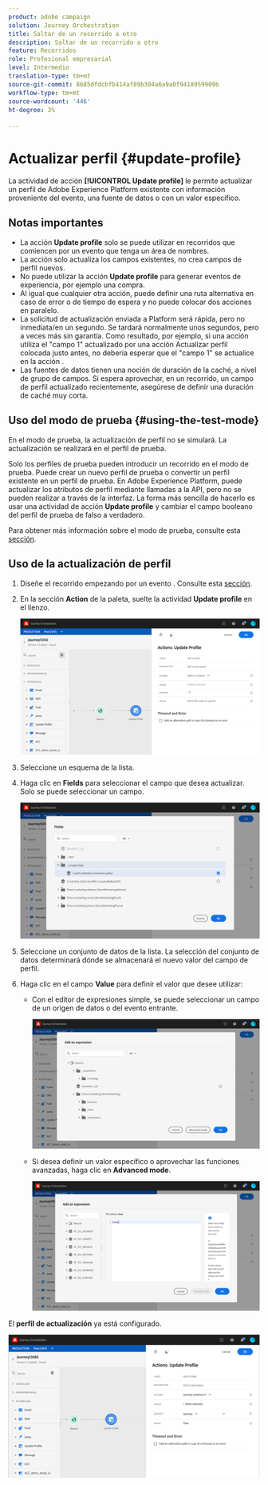```yaml
---
product: adobe campaign
solution: Journey Orchestration
title: Saltar de un recorrido a otro
description: Saltar de un recorrido a otro
feature: Recorridos
role: Profesional empresarial
level: Intermedio
translation-type: tm+mt
source-git-commit: 8685dfdcbfb414af89b304a6a9a0f9418959909b
workflow-type: tm+mt
source-wordcount: '446'
ht-degree: 3%

---
```



# Actualizar perfil {#update-profile}

La actividad de acción **[!UICONTROL Update profile]** le permite actualizar un perfil de Adobe Experience Platform existente con información proveniente del evento, una fuente de datos o con un valor específico.

## Notas importantes

* La acción **Update profile** solo se puede utilizar en recorridos que comiencen por un evento que tenga un área de nombres.
* La acción solo actualiza los campos existentes, no crea campos de perfil nuevos.
* No puede utilizar la acción **Update profile** para generar eventos de experiencia, por ejemplo una compra.
* Al igual que cualquier otra acción, puede definir una ruta alternativa en caso de error o de tiempo de espera y no puede colocar dos acciones en paralelo.
* La solicitud de actualización enviada a Platform será rápida, pero no inmediata/en un segundo. Se tardará normalmente unos segundos, pero a veces más sin garantía. Como resultado, por ejemplo, si una acción utiliza el &quot;campo 1&quot; actualizado por una acción Actualizar perfil colocada justo antes, no debería esperar que el &quot;campo 1&quot; se actualice en la acción .
* Las fuentes de datos tienen una noción de duración de la caché, a nivel de grupo de campos. Si espera aprovechar, en un recorrido, un campo de perfil actualizado recientemente, asegúrese de definir una duración de caché muy corta.

## Uso del modo de prueba {#using-the-test-mode}

En el modo de prueba, la actualización de perfil no se simulará. La actualización se realizará en el perfil de prueba.

Solo los perfiles de prueba pueden introducir un recorrido en el modo de prueba. Puede crear un nuevo perfil de prueba o convertir un perfil existente en un perfil de prueba. En Adobe Experience Platform, puede actualizar los atributos de perfil mediante llamadas a la API, pero no se pueden realizar a través de la interfaz. La forma más sencilla de hacerlo es usar una actividad de acción **Update profile** y cambiar el campo booleano del perfil de prueba de falso a verdadero.

Para obtener más información sobre el modo de prueba, consulte esta [sección](../building-journeys/testing-the-journey.md).

## Uso de la actualización de perfil

1. Diseñe el recorrido empezando por un evento . Consulte esta [sección](../building-journeys/journey.md).

1. En la sección **Action** de la paleta, suelte la actividad **Update profile** en el lienzo.

   ![](../assets/profileupdate0.png)

1. Seleccione un esquema de la lista.

1. Haga clic en **Fields** para seleccionar el campo que desea actualizar. Solo se puede seleccionar un campo.

   ![](../assets/profileupdate2.png)

1. Seleccione un conjunto de datos de la lista. La selección del conjunto de datos determinará dónde se almacenará el nuevo valor del campo de perfil.

1. Haga clic en el campo **Value** para definir el valor que desee utilizar:

   * Con el editor de expresiones simple, se puede seleccionar un campo de un origen de datos o del evento entrante.

      ![](../assets/profileupdate4.png)

   * Si desea definir un valor específico o aprovechar las funciones avanzadas, haga clic en **Advanced mode**.

      ![](../assets/profileupdate3.png)

El **perfil de actualización** ya está configurado.

![](../assets/profileupdate1.png)
